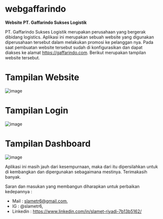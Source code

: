 # webgaffarindo
**Website PT. Gaffarindo Sukses Logistik**

PT. Gaffarindo Sukses Logistik merupakan perusahaan yang bergerak dibidang logistics. Aplikasi ini merupakan sebuah website yang digunakan diperusahaan tersebut dalam melakukan promosi ke pelanggan nya. Pada saat pembuatan website tersebut sudah di konfigurasikan dan dapat diakses ke alamat https://gaffarindo.com.
Berikut merupakan tampilan website tersebut.

# Tampilan Website
![image](https://user-images.githubusercontent.com/53107522/128452796-21b6fc41-3d7c-417b-bf57-2759cbaa01f6.png)

# Tampilan Login
![image](https://user-images.githubusercontent.com/53107522/128481033-6b9c1a61-7352-40c6-b436-087a1b7bc486.png)

# Tampilan Dashboard
![image](https://user-images.githubusercontent.com/53107522/128453798-9510b5f5-ee88-41ea-9d61-57ba321dc079.png)

Aplikasi ini masih jauh dari kesempurnaan, maka dari itu dipersilahkan untuk di kembangkan dan dipergunakan sebagaimana mestinya. Terimakasih banyak.

Saran dan masukan yang membangun diharapkan untuk perbaikan kedepannya : 
* Mail : slametr6@gmail.com, 
* IG : @slametr6, 
* Linkedin : https://www.linkedin.com/in/slamet-riyadi-7b13b5162/
